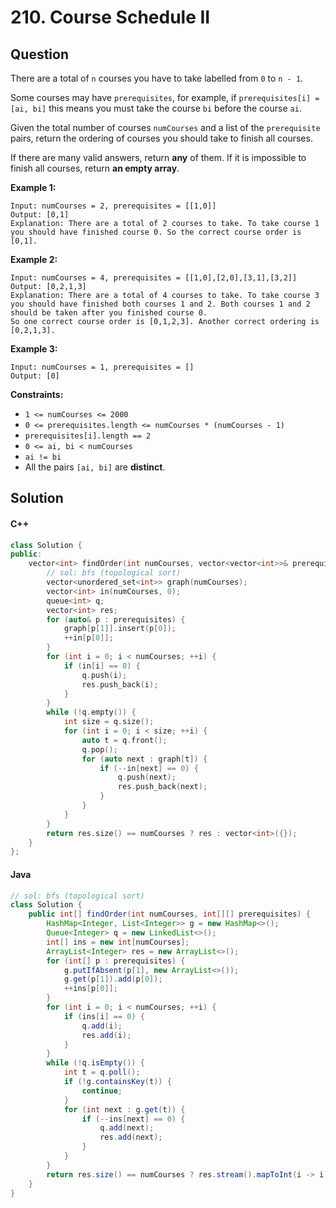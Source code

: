 # 210. Course Schedule II

## Question

There are a total of `n` courses you have to take labelled from `0` to `n - 1`.

Some courses may have `prerequisites`, for example, if `prerequisites[i] = [ai, bi]` this means you must take the course `bi` before the course `ai`.

Given the total number of courses `numCourses` and a list of the `prerequisite` pairs, return the ordering of courses you should take to finish all courses.

If there are many valid answers, return **any** of them. If it is impossible to finish all courses, return **an empty array**.

**Example 1:**

```
Input: numCourses = 2, prerequisites = [[1,0]]
Output: [0,1]
Explanation: There are a total of 2 courses to take. To take course 1 you should have finished course 0. So the correct course order is [0,1].
```

**Example 2:**

```
Input: numCourses = 4, prerequisites = [[1,0],[2,0],[3,1],[3,2]]
Output: [0,2,1,3]
Explanation: There are a total of 4 courses to take. To take course 3 you should have finished both courses 1 and 2. Both courses 1 and 2 should be taken after you finished course 0.
So one correct course order is [0,1,2,3]. Another correct ordering is [0,2,1,3].
```

**Example 3:**

```
Input: numCourses = 1, prerequisites = []
Output: [0]
```

**Constraints:**

* `1 <= numCourses <= 2000`
* `0 <= prerequisites.length <= numCourses * (numCourses - 1)`
* `prerequisites[i].length == 2`
* `0 <= ai, bi < numCourses`
* `ai != bi`
* All the pairs `[ai, bi]` are **distinct**.

## Solution

#### C++

```cpp
class Solution {
public:
    vector<int> findOrder(int numCourses, vector<vector<int>>& prerequisites) {
        // sol: bfs (topological sort)
        vector<unordered_set<int>> graph(numCourses);
        vector<int> in(numCourses, 0);
        queue<int> q;
        vector<int> res;
        for (auto& p : prerequisites) {
            graph[p[1]].insert(p[0]);
            ++in[p[0]];
        }
        for (int i = 0; i < numCourses; ++i) {
            if (in[i] == 0) {
                q.push(i);
                res.push_back(i);
            }
        }
        while (!q.empty()) {
            int size = q.size();
            for (int i = 0; i < size; ++i) {
                auto t = q.front();
                q.pop();
                for (auto next : graph[t]) {
                    if (--in[next] == 0) {
                        q.push(next);
                        res.push_back(next);
                    }
                }
            }
        }
        return res.size() == numCourses ? res : vector<int>({});
    }
};
```

#### Java

```java
// sol: bfs (topological sort)
class Solution {
    public int[] findOrder(int numCourses, int[][] prerequisites) {
        HashMap<Integer, List<Integer>> g = new HashMap<>();
        Queue<Integer> q = new LinkedList<>();
        int[] ins = new int[numCourses];
        ArrayList<Integer> res = new ArrayList<>();
        for (int[] p : prerequisites) {
            g.putIfAbsent(p[1], new ArrayList<>());
            g.get(p[1]).add(p[0]);
            ++ins[p[0]];
        }
        for (int i = 0; i < numCourses; ++i) {
            if (ins[i] == 0) {
                q.add(i);
                res.add(i);
            }
        }
        while (!q.isEmpty()) {
            int t = q.poll();
            if (!g.containsKey(t)) {
                continue;
            }
            for (int next : g.get(t)) {
                if (--ins[next] == 0) {
                    q.add(next);
                    res.add(next);
                }
            }
        }
        return res.size() == numCourses ? res.stream().mapToInt(i -> i).toArray() : new int[0];
    }
}
```
